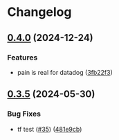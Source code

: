 # Changelog

## [0.4.0](https://github.com/ignaciocaff/release-poc/compare/pipelines-eks-role-v0.3.5...pipelines-eks-role-v0.4.0) (2024-12-24)


### Features

* pain is real for datadog ([3fb22f3](https://github.com/ignaciocaff/release-poc/commit/3fb22f33a9db92b46b8b43bbecd68ae2fc4477be))

## [0.3.5](https://github.com/ignaciocaff/release-poc/compare/pipelines-eks-role-v0.3.4...pipelines-eks-role-v0.3.5) (2024-05-30)


### Bug Fixes

* tf test ([#35](https://github.com/ignaciocaff/release-poc/issues/35)) ([481e9cb](https://github.com/ignaciocaff/release-poc/commit/481e9cb147702e28008e2aca929f62926b459c1b))
